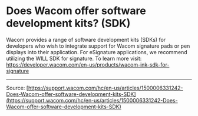 # Does Wacom offer software development kits? (SDK)

Wacom provides a range of software development kits (SDKs) for developers who wish to integrate support for Wacom signature pads or pen displays into their application. For eSignature applications, we recommend utilizing the WILL SDK for signature. To learn more visit: https://developer.wacom.com/en-us/products/wacom-ink-sdk-for-signature

---
Source: [https://support.wacom.com/hc/en-us/articles/1500006331242-Does-Wacom-offer-software-development-kits-SDK](https://support.wacom.com/hc/en-us/articles/1500006331242-Does-Wacom-offer-software-development-kits-SDK)
